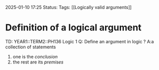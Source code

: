 2025-01-10 17:25
Status: 
Tags: [[Logically valid arguments]]
# Definition of a logical argument

TD: YEAR1::TERM2::PH136 Logic 1
Q: Define an argument in logic
?
A:a collection of statements
1) one is the _conclusion_
2) the rest are its _premises_ 
<!--ID: 1736530610601-->
